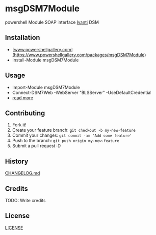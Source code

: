 # msgDSM7Module

powershell Module SOAP interface [Ivanti](https://www.ivanti.com) DSM

## Installation

* [www.powershellgallery.com](https://www.powershellgallery.com/packages/msgDSM7Module)
* Install-Module msgDSM7Module

## Usage

* Import-Module msgDSM7Module
* Connect-DSM7Web -WebServer "BLSServer" -UseDefaultCredential
* [read more](/docs/about_msgDSM7Module.md)

## Contributing

1. Fork it!
2. Create your feature branch: `git checkout -b my-new-feature`
3. Commit your changes: `git commit -am 'Add some feature'`
4. Push to the branch: `git push origin my-new-feature`
5. Submit a pull request :D

## History

[CHANGELOG.md](/CHANGELOG.md)

## Credits

TODO: Write credits

## License

[LICENSE](/LICENSE)